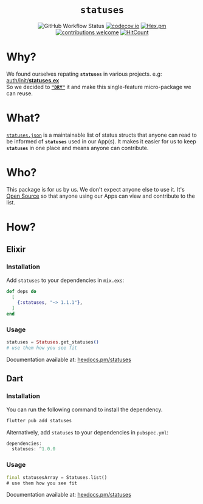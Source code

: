 <div align="center">

# `statuses`

![GitHub Workflow Status](https://img.shields.io/github/actions/workflow/status/dwyl/statuses/ci.yml?label=build&style=flat-square&branch=main)
[![codecov.io](https://img.shields.io/codecov/c/github/dwyl/statuses/main.svg?style=flat-square)](http://codecov.io/github/dwyl/statuses?branch=main)
[![Hex.pm](https://img.shields.io/hexpm/v/statuses?color=brightgreen&style=flat-square)](https://hex.pm/packages/statuses)
[![contributions welcome](https://img.shields.io/badge/contributions-welcome-brightgreen.svg?style=flat-square)](https://github.com/dwyl/statuses#contributing)
[![HitCount](http://hits.dwyl.com/dwyl/statuses.svg)](http://hits.dwyl.com/dwyl/statuses)

</div>

# Why?

We found ourselves repating **`statuses`**
in various projects.
e.g:
[auth/init/**statuses.ex**](https://github.com/dwyl/auth/blob/568d0fd7a4a4f7ec53514c76e0e263c3f82e61ca/lib/auth/init/statuses.ex#L3-L106) <br />
So we decided to 
[**`"DRY"`**](https://en.wikipedia.org/wiki/Don't_repeat_yourself) 
it
and make this single-feature micro-package
we can reuse.

# What?

[`statuses.json`](https://github.com/dwyl/statuses/blob/main/lib/statuses.ex)
is a maintainable list of status structs
that anyone can read 
to be informed of **`statuses`**
used in our App(s).
It makes it easier for us to keep **`statuses`**
in one place 
and means 
anyone can contribute.

# Who?

This package is for us by us.
We don't expect anyone else to use it.
It's 
[Open Source](https://github.com/dwyl/intellectual-property)
so that
anyone using our Apps can view 
and contribute to the list.

# How?

## Elixir

### Installation

Add `statuses` 
to your dependencies 
in `mix.exs`:

```elixir
def deps do
  [
    {:statuses, "~> 1.1.1"},
  ]
end
```

### Usage

```elixir
statuses = Statuses.get_statuses()
# use them how you see fit
```

Documentation available at: 
[hexdocs.pm/statuses](https://hexdocs.pm/statuses)


## Dart

### Installation

You can run the following command
to install the dependency.

```sh
flutter pub add statuses
```

Alternatively,
add `statuses` 
to your dependencies 
in `pubspec.yml`:

```dart
dependencies:
  statuses: ^1.0.0
```

### Usage

```dart
final statusesArray = Statuses.list()
# use them how you see fit
```

Documentation available at: 
[hexdocs.pm/statuses](https://hexdocs.pm/statuses)
